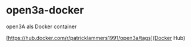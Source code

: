 # open3a-docker
open3A als Docker container

[https://hub.docker.com/r/patricklammers1991/open3a/tags](Docker Hub)
